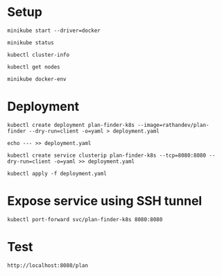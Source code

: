 # Setup

    minikube start --driver=docker

    minikube status

    kubectl cluster-info

    kubectl get nodes

    minikube docker-env

# Deployment

    kubectl create deployment plan-finder-k8s --image=rathandev/plan-finder --dry-run=client -o=yaml > deployment.yaml

    echo --- >> deployment.yaml

    kubectl create service clusterip plan-finder-k8s --tcp=8080:8080 --dry-run=client -o=yaml >> deployment.yaml

    kubectl apply -f deployment.yaml 

# Expose service using SSH tunnel

    kubectl port-forward svc/plan-finder-k8s 8080:8080

# Test 
    
    http://localhost:8080/plan
    